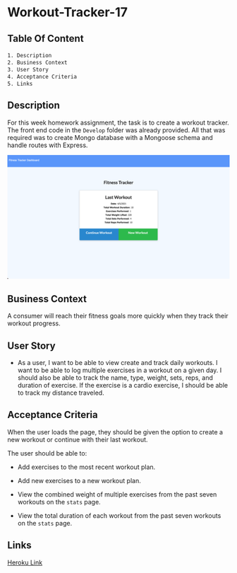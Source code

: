 # Workout-Tracker-17

## Table Of Content

    1. Description
    2. Business Context
    3. User Story
    4. Acceptance Criteria
    5. Links

## Description
For this week homework assignment, the task is to create a workout tracker. The front end code in the `Develop` folder was already provided. All that was required was to create Mongo database with a Mongoose schema and handle routes with Express.

![Website Screenshot](SS.png)

## Business Context

A consumer will reach their fitness goals more quickly when they track their workout progress.

## User Story

* As a user, I want to be able to view create and track daily workouts. I want to be able to log multiple exercises in a workout on a given day. I should also be able to track the name, type, weight, sets, reps, and duration of exercise. If the exercise is a cardio exercise, I should be able to track my distance traveled.

## Acceptance Criteria

When the user loads the page, they should be given the option to create a new workout or continue with their last workout.

The user should be able to:

  * Add exercises to the most recent workout plan.

  * Add new exercises to a new workout plan.

  * View the combined weight of multiple exercises from the past seven workouts on the `stats` page.

  * View the total duration of each workout from the past seven workouts on the `stats` page.

  ## Links

  [Heroku Link](https://polar-brushlands-19024.herokuapp.com/)

